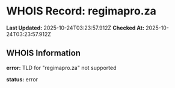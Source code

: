 # WHOIS Record: regimapro.za

**Last Updated:** 2025-10-24T03:23:57.912Z
**Checked At:** 2025-10-24T03:23:57.912Z

## WHOIS Information

**error:** TLD for "regimapro.za" not supported

**status:** error

